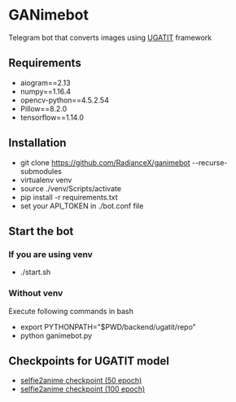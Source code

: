 # GANimebot
Telegram bot that converts images using [UGATIT](https://github.com/taki0112/UGATIT) framework

## Requirements
  - aiogram==2.13
  - numpy==1.16.4
  - opencv-python==4.5.2.54
  - Pillow==8.2.0
  - tensorflow==1.14.0

## Installation
  - git clone https://github.com/RadianceX/ganimebot --recurse-submodules
  - virtualenv venv
  - source ./venv/Scripts/activate
  - pip install -r requirements.txt
  - set your API_TOKEN in ./bot.conf file

## Start the bot
### If you are using venv
  - ./start.sh
### Without venv
  Execute following commands in bash
  - export PYTHONPATH="$PWD/backend/ugatit/repo"
  - python ganimebot.py

## Checkpoints for UGATIT model
  - [selfie2anime checkpoint (50 epoch)](https://drive.google.com/file/d/1V6GbSItG3HZKv3quYs7AP0rr1kOCT3QO/view?usp=sharing)
  - [selfie2anime checkpoint (100 epoch)](https://drive.google.com/file/d/19xQK2onIy-3S5W5K-XIh85pAg_RNvBVf/view?usp=sharing)
